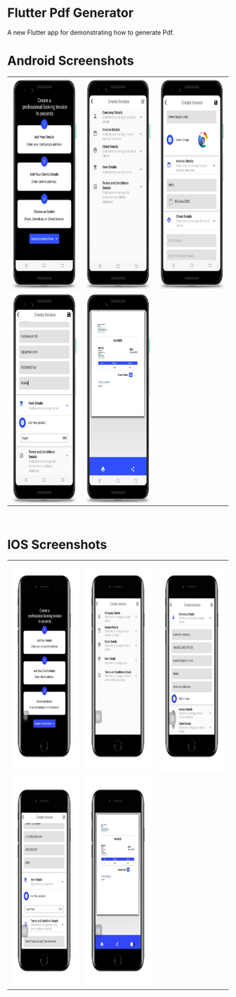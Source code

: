 # Flutter Pdf Generator

A new Flutter app for demonstrating how to generate Pdf.

# Android Screenshots

<table>
  <tr>
    <td><img src="https://github.com/MarvelApps-Flutter/pdf_generator_demo/blob/dev/screenshots/android/android1.png" height="480px"></td>
    <td><img src="https://github.com/MarvelApps-Flutter/pdf_generator_demo/blob/dev/screenshots/android/android2.png" height="480px"></td>
    <td><img src="https://github.com/MarvelApps-Flutter/pdf_generator_demo/blob/dev/screenshots/android/android3.png" height="480px"></td>
  </tr>
  <tr>
    <td><img src="https://github.com/MarvelApps-Flutter/pdf_generator_demo/blob/dev/screenshots/android/android4.png" height="480px"></td>
    <td><img src="https://github.com/MarvelApps-Flutter/pdf_generator_demo/blob/dev/screenshots/android/android5.png" height="480px"></td>
     </tr>
 </table>
</br>

# IOS Screenshots

<table>
  <tr>
    <td><img src="https://github.com/MarvelApps-Flutter/pdf_generator_demo/blob/dev/screenshots/ios/ios1.png" height="480px"></td>
    <td><img src="https://github.com/MarvelApps-Flutter/pdf_generator_demo/blob/dev/screenshots/ios/ios2.png" height="480px"></td>
    <td><img src="https://github.com/MarvelApps-Flutter/pdf_generator_demo/blob/dev/screenshots/ios/ios3.png" height="480px"></td>
  </tr>
  <tr>
    <td><img src="https://github.com/MarvelApps-Flutter/pdf_generator_demo/blob/dev/screenshots/ios/ios4.png" height="480px"></td>
    <td><img src="https://github.com/MarvelApps-Flutter/pdf_generator_demo/blob/dev/screenshots/ios/ios5.png" height="480px"></td>
  </tr>
 </table>

